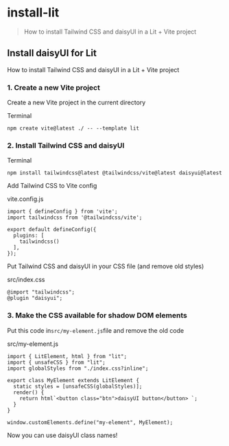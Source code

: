 # install-lit

> How to install Tailwind CSS and daisyUI in a Lit + Vite project

## Install daisyUI for Lit

How to install Tailwind CSS and daisyUI in a Lit + Vite project

### [](#1-create-a-new-vite-project)1\. Create a new Vite project

Create a new Vite project in the current directory

Terminal

    npm create vite@latest ./ -- --template lit

### [](#2-install-tailwind-css-and-daisyui)2\. Install Tailwind CSS and daisyUI

Terminal

    npm install tailwindcss@latest @tailwindcss/vite@latest daisyui@latest

Add Tailwind CSS to Vite config

vite.config.js

    import { defineConfig } from 'vite';
    import tailwindcss from '@tailwindcss/vite';

    export default defineConfig({
      plugins: [
        tailwindcss()
      ],
    });

Put Tailwind CSS and daisyUI in your CSS file (and remove old styles)

src/index.css

    @import "tailwindcss";
    @plugin "daisyui";

### [](#3-make-the-css-available-for-shadow-dom-elements)3\. Make the CSS available for shadow DOM elements

Put this code in`src/my-element.js`file and remove the old code

src/my-element.js

    import { LitElement, html } from "lit";
    import { unsafeCSS } from "lit";
    import globalStyles from "./index.css?inline";

    export class MyElement extends LitElement {
      static styles = [unsafeCSS(globalStyles)];
      render() {
        return html`<button class="btn">daisyUI button</button> `;
      }
    }

    window.customElements.define("my-element", MyElement);

Now you can use daisyUI class names!
